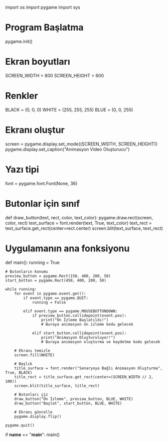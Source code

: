 import os
import pygame
import sys

# Program Başlatma
pygame.init()

# Ekran boyutları
SCREEN_WIDTH = 800
SCREEN_HEIGHT = 600

# Renkler
BLACK = (0, 0, 0)
WHITE = (255, 255, 255)
BLUE = (0, 0, 255)

# Ekranı oluştur
screen = pygame.display.set_mode((SCREEN_WIDTH, SCREEN_HEIGHT))
pygame.display.set_caption("Animasyon Video Oluşturucu")

# Yazı tipi
font = pygame.font.Font(None, 36)

# Butonlar için sınıf
def draw_button(text, rect, color, text_color):
    pygame.draw.rect(screen, color, rect)
    text_surface = font.render(text, True, text_color)
    text_rect = text_surface.get_rect(center=rect.center)
    screen.blit(text_surface, text_rect)

# Uygulamanın ana fonksiyonu
def main():
    running = True

    # Butonların konumu
    preview_button = pygame.Rect(150, 400, 200, 50)
    start_button = pygame.Rect(450, 400, 200, 50)

    while running:
        for event in pygame.event.get():
            if event.type == pygame.QUIT:
                running = False

            elif event.type == pygame.MOUSEBUTTONDOWN:
                if preview_button.collidepoint(event.pos):
                    print("Ön İzleme Başlatıldı!")
                    # Buraya animasyon ön izleme kodu gelecek

                elif start_button.collidepoint(event.pos):
                    print("Animasyon Oluşturuluyor!")
                    # Buraya animasyon oluşturma ve kaydetme kodu gelecek

        # Ekranı temizle
        screen.fill(WHITE)

        # Başlık
        title_surface = font.render("Senaryoya Bağlı Animasyon Oluşturma", True, BLACK)
        title_rect = title_surface.get_rect(center=(SCREEN_WIDTH // 2, 100))
        screen.blit(title_surface, title_rect)

        # Butonları çiz
        draw_button("Ön İzleme", preview_button, BLUE, WHITE)
        draw_button("Başlat", start_button, BLUE, WHITE)

        # Ekranı güncelle
        pygame.display.flip()

    pygame.quit()

if __name__ == "__main__":
    main()
